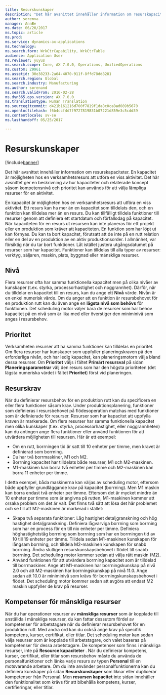 ```yaml
---
title: Resurskunskaper
description: "Det här avsnittet innehåller information om resurskapaciteter. En kapacitet är möjligheten hos en verksamhetsresurs att utföra en viss aktivitet. Det här avsnittet ger en beskrivning av hur kapaciteter och relaterade koncept såsom kompetensnivå och prioritet kan används för att välja lämpliga resurser för en aktivitet."
author: sorenva
manager: AnnBe
ms.date: 06/20/2017
ms.topic: article
ms.prod: 
ms.service: dynamics-ax-applications
ms.technology: 
ms.search.form: WrkCtrCapability, WrkCtrTable
audience: Application User
ms.reviewer: yuyus
ms.search.scope: Core, AX 7.0.0, Operations, UnifiedOperations
ms.custom: 29961
ms.assetid: 30e38233-2a64-4070-911f-8ffd78dd8281
ms.search.region: Global
ms.search.industry: Manufacturing
ms.author: sorenand
ms.search.validFrom: 2016-02-28
ms.dyn365.ops.version: AX 7.0.0
ms.translationtype: Human Translation
ms.sourcegitcommit: d421b161216d700f7819f1da8c0ca8ad089b5670
ms.openlocfilehash: f6b4ccf4d7f9727819831b07221d859e3c5cdd39
ms.contentlocale: sv-se
ms.lasthandoff: 05/25/2017

---
```


# <a name="resource-capabilities"></a>Resurskunskaper

[!include[banner](../includes/banner.md)]


Det här avsnittet innehåller information om resurskapaciteter. En kapacitet är möjligheten hos en verksamhetsresurs att utföra en viss aktivitet. Det här avsnittet ger en beskrivning av hur kapaciteter och relaterade koncept såsom kompetensnivå och prioritet kan används för att välja lämpliga resurser för en aktivitet.

En kapacitet är möjligheten hos en verksamhetsresurs att utföra en viss aktivitet. Ett resurs kan ha mer än en kapacitet som tilldelats den, och en funktion kan tilldelas mer än en resurs. Du kan tillfälligt tilldela funktioner till resurser genom att definiera ett startdatum och förfallodag på kapacitet. När kapaciteten för en resurs ut resursen kan inte planeras för ett projekt eller en produktion som kräver att kapaciteten. En funktion som har löpt ut kan förnyas. Du kan ta bort kapacitet, förutsatt att de inte på en rutt relation eller en del av en produktion av en aktiv produktionsorder. I allmänhet, var försiktig när du tar bort funktioner. Låt istället justera utgångsdatumet på resurser som har kapacitet. Funktioner kan tilldelas till alla typer av resurser: verktyg, säljaren, maskin, plats, byggnad eller mänskliga resurser.

## <a name="level"></a>Nivå
Flera resurser ofta har samma funktionella kapacitet men på olika nivåer av kunskaper (t.ex. styrka, processorhastighet och noggrannhet). Därför, när du tilldelar en kapacitet till en resurs, kan du ange ett **Nivå** värde. Nivån är en enkel numerisk värde. Om du anger att en funktion är resursbehovet för en produktion rutt kan du även ange en **lägsta nivå som behövs** för funktionen. Det scheduling motor väljer bara de resurser som har behov kapacitet på en nivå som är lika med eller överstiger den miniminivå som anges i resursbehov.

## <a name="priority"></a>Prioritet
Verksamheten resurser att ha samma funktioner kan tilldelas en prioritet. Om flera resurser har kunskaper som uppfyller planeringskraven på den erforderliga nivån, och har ledig kapacitet, kan planeringsmotorn välja bland dessa resurser. Om **Prioritet** väljs i fältet **Primärt resursval** på sidan **Planeringsparametrar** välj den resurs som har den högsta prioriteten (det lägsta numeriska värdet i fältet **Prioritet**) först vid planeringen.

## <a name="resource-requirements"></a>Resurskrav
När du definierar resursbehov för en produktion rutt kan du specificera en eller flera funktioner såsom krav. Under produktionsplanering, funktioner som definieras i resursbehovet på flödesoperation matchas med funktioner som är definierade för resurser. Resurser som har kapacitet att uppfylla kraven är markerade. Om flera resurser har samma funktionella kapacitet men olika kunskaper (t.ex. styrka, processorhastighet, eller noggrannheten) kan du antingen ange flera funktioner eller använd funktionen för att utvärdera möjligheten till resursen. Här är ett exempel:

-   Om en rutt, borrningen tid är satt till 10 enheter per timme, men kravet är definierad som borrning.
-   Du har två borrmaskiner, M1 och M2.
-   Borrning kapacitet har tilldelats både resurser, M1 och M2-maskinen.
-   M1-maskinen kan borra två enheter per timme och M2-maskinen kan borra 11 enheter per timme.

I detta exempel, båda maskinerna kan väljas av scheduling motor, eftersom både uppfyller grundläggande krav på kapacitet (borrning). Men M1 maskin kan borra endast två enheter per timme. Eftersom det är mycket mindre än 10 enheter per timme som är angivna på rutten, M1-maskinen kommer att orsaka problem om det är valt. Det finns två sätt att lösa det här problemet och se till att M2-maskinen är markerad i stället:

-   Skapa två separata funktioner: Låg hastighet detaljgranskning och hög hastighet detaljgranskning. Definiera lågvarviga borrning som borrning som har en process för en till nio enheter per timme. Definiera höghastighetståg borrning som borrning som har en borrningen tid av 10 till 19 enheter per timme. Tilldela sedan M1-maskinen kunskapen för långsam borrning, och tilldela M2-maskinen kunskapen för snabb borrning. Ändra slutligen resurskunskapsbehovet i flödet till snabb borrning. Det scheduling motor kommer sedan att välja rätt maskin (M2).
-   Använd funktionen för att utvärdera borrning kapacitet som är tilldelad till borrmaskiner. Ange att M1-maskinen har borrningskunskap på nivå 2.0 och att M2-maskinen har borrningskunskap på nivå 11.0. Ange sedan att 10.0 är miniminivå som krävs för borrningskunskapsbehovet i flödet. Det scheduling motor kommer sedan att avgöra att endast M2 maskin uppfyller de krav på resurser.

## <a name="competencies-for-human-resources"></a>Kompetenser för mänskliga resurser
När du har operationer resurser av **mänskliga resurser** som är kopplade till anställda i mänskliga resurser, du kan fattar dessutom fördel av kompetenser för arbetstagare när du definierar resursbehovet för en produktion rutt. Med andra ord kan du också ange krav på specifik kompetens, kurser, certifikat, eller titlar. Det scheduling motor kan sedan välja resurser som är kopplade till arbetstagare, och valet baseras på kompetenser för dessa arbetstagare. De kompetenser som finns i mänskliga resurser, inte på **Resource kapaciteter** . När du definierar kompetens, kurser, certifikat, eller titlar som resursbehov måste du använda de personalfunktioner och länka varje resurs av typen **Personal** till en motsvarande arbetare. Om du inte använder personalfunktionerna kan du definiera kunskaper på sidan **Resurskunskaper** som liknar eller duplicerar kompetenser från Personal. Men **resursen kapacitet** inte sidan innehåller den funktionalitet som krävs för att bibehålla kompetens, kurser, certifieringar, eller titlar.




